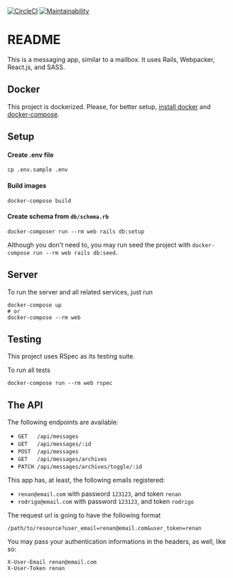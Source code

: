 [![CircleCI](https://circleci.com/gh/caioeps/message_box.svg?style=shield)](https://circleci.com/gh/caioeps/message_box)
[![Maintainability](https://api.codeclimate.com/v1/badges/bfd80fafbb69faa99db6/maintainability)](https://codeclimate.com/github/caioeps/message_box/maintainability)

# README

This is a messaging app, similar to a mailbox.
It uses Rails, Webpacker, React.js, and SASS.

## Docker

This project is dockerized. Please, for better setup, [install docker](https://docs.docker.com/install/linux/docker-ce/ubuntu/#prerequisites) and
[docker-compose](https://docs.docker.com/compose/install/#install-compose).


## Setup

#### Create .env file
```
cp .env.sample .env
```

#### Build images
```
docker-compose build
```

#### Create schema from `db/schema.rb`
```
docker-composer run --rm web rails db:setup
```

Although you don't need to, you may run seed the project with
`docker-compose run --rm web rails db:seed`.

## Server
To run the server and all related services, just run

```
docker-compose up
# or
docker-compose --rm web
```

## Testing

This project uses RSpec as its testing suite.

To run all tests

```
docker-compose run --rm web rspec
```

## The API

The following endpoints are available:

* `GET   /api/messages`
* `GET   /api/messages/:id`
* `POST  /api/messages`
* `GET   /api/messages/archives`
* `PATCH /api/messages/archives/toggle/:id`

This app has, at least, the following emails registered:

* `renan@email.com` with password `123123`, and token `renan`
* `rodrigo@email.com` with password `123123`, and token `rodrigo`

The request url is going to have the following format

`/path/to/resource?user_email=renan@email.com&user_token=renan`

You may pass your authentication informations in the headers, as well, like so:

```
X-User-Email renan@email.com
X-User-Token renan
```

